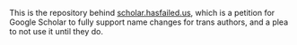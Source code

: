 This is the repository behind [scholar.hasfailed.us](https://scholar.hasfailed.us), which is a petition for Google Scholar to fully support name changes for trans authors, and a plea to not use it until they do.
